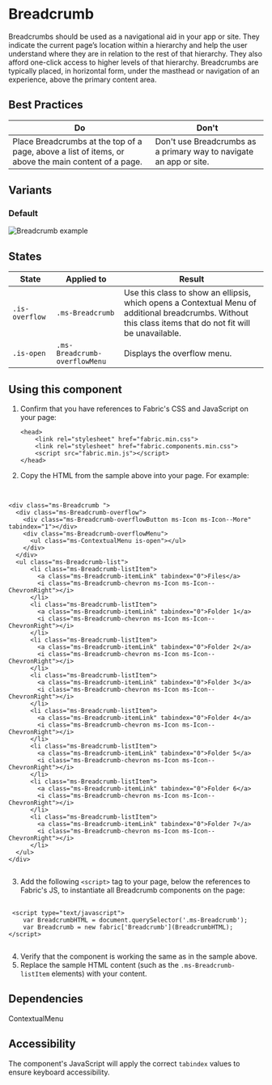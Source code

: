 # Breadcrumb
Breadcrumbs should be used as a navigational aid in your app or site. They indicate the current page’s location within a hierarchy and help the user understand where they are in relation to the rest of that hierarchy. They also afford one-click access to higher levels of that hierarchy. Breadcrumbs are typically placed, in horizontal form, under the masthead or navigation of an experience, above the primary content area.

## Best Practices
Do | Don't
--- | ---
Place Breadcrumbs at the top of a page, above a list of items, or above the main content of a page.  |  Don't use Breadcrumbs as a primary way to navigate an app or site.

## Variants

### Default


![Breadcrumb example](https://raw.githubusercontent.com/OfficeDev/office-ui-fabric-js/master/ghdocs/component_images/Breadcrumb-default.png)


## States

State | Applied to | Result
 --- | --- | ---
`.is-overflow` | `.ms-Breadcrumb` | Use this class to show an ellipsis, which opens a Contextual Menu of additional breadcrumbs. Without this class items that do not fit will be unavailable.
`.is-open` | `.ms-Breadcrumb-overflowMenu` | Displays the overflow menu.

## Using this component
1. Confirm that you have references to Fabric's CSS and JavaScript on your page:
    ```
    <head> 
        <link rel="stylesheet" href="fabric.min.css">
        <link rel="stylesheet" href="fabric.components.min.css">
        <script src="fabric.min.js"></script>
    </head>
    ```
2. Copy the HTML from the sample above into your page. For example:

<pre>
    <code>
 
&lt;div class&#x3D;&quot;ms-Breadcrumb &quot;&gt;
  &lt;div class&#x3D;&quot;ms-Breadcrumb-overflow&quot;&gt;
    &lt;div class&#x3D;&quot;ms-Breadcrumb-overflowButton ms-Icon ms-Icon--More&quot; tabindex&#x3D;&quot;1&quot;&gt;&lt;/div&gt;
    &lt;div class&#x3D;&quot;ms-Breadcrumb-overflowMenu&quot;&gt;
      &lt;ul class&#x3D;&quot;ms-ContextualMenu is-open&quot;&gt;&lt;/ul&gt;
    &lt;/div&gt;
  &lt;/div&gt;
  &lt;ul class&#x3D;&quot;ms-Breadcrumb-list&quot;&gt;
      &lt;li class&#x3D;&quot;ms-Breadcrumb-listItem&quot;&gt;
        &lt;a class&#x3D;&quot;ms-Breadcrumb-itemLink&quot; tabindex&#x3D;&quot;0&quot;&gt;Files&lt;/a&gt;
        &lt;i class&#x3D;&quot;ms-Breadcrumb-chevron ms-Icon ms-Icon--ChevronRight&quot;&gt;&lt;/i&gt;
      &lt;/li&gt;
      &lt;li class&#x3D;&quot;ms-Breadcrumb-listItem&quot;&gt;
        &lt;a class&#x3D;&quot;ms-Breadcrumb-itemLink&quot; tabindex&#x3D;&quot;0&quot;&gt;Folder 1&lt;/a&gt;
        &lt;i class&#x3D;&quot;ms-Breadcrumb-chevron ms-Icon ms-Icon--ChevronRight&quot;&gt;&lt;/i&gt;
      &lt;/li&gt;
      &lt;li class&#x3D;&quot;ms-Breadcrumb-listItem&quot;&gt;
        &lt;a class&#x3D;&quot;ms-Breadcrumb-itemLink&quot; tabindex&#x3D;&quot;0&quot;&gt;Folder 2&lt;/a&gt;
        &lt;i class&#x3D;&quot;ms-Breadcrumb-chevron ms-Icon ms-Icon--ChevronRight&quot;&gt;&lt;/i&gt;
      &lt;/li&gt;
      &lt;li class&#x3D;&quot;ms-Breadcrumb-listItem&quot;&gt;
        &lt;a class&#x3D;&quot;ms-Breadcrumb-itemLink&quot; tabindex&#x3D;&quot;0&quot;&gt;Folder 3&lt;/a&gt;
        &lt;i class&#x3D;&quot;ms-Breadcrumb-chevron ms-Icon ms-Icon--ChevronRight&quot;&gt;&lt;/i&gt;
      &lt;/li&gt;
      &lt;li class&#x3D;&quot;ms-Breadcrumb-listItem&quot;&gt;
        &lt;a class&#x3D;&quot;ms-Breadcrumb-itemLink&quot; tabindex&#x3D;&quot;0&quot;&gt;Folder 4&lt;/a&gt;
        &lt;i class&#x3D;&quot;ms-Breadcrumb-chevron ms-Icon ms-Icon--ChevronRight&quot;&gt;&lt;/i&gt;
      &lt;/li&gt;
      &lt;li class&#x3D;&quot;ms-Breadcrumb-listItem&quot;&gt;
        &lt;a class&#x3D;&quot;ms-Breadcrumb-itemLink&quot; tabindex&#x3D;&quot;0&quot;&gt;Folder 5&lt;/a&gt;
        &lt;i class&#x3D;&quot;ms-Breadcrumb-chevron ms-Icon ms-Icon--ChevronRight&quot;&gt;&lt;/i&gt;
      &lt;/li&gt;
      &lt;li class&#x3D;&quot;ms-Breadcrumb-listItem&quot;&gt;
        &lt;a class&#x3D;&quot;ms-Breadcrumb-itemLink&quot; tabindex&#x3D;&quot;0&quot;&gt;Folder 6&lt;/a&gt;
        &lt;i class&#x3D;&quot;ms-Breadcrumb-chevron ms-Icon ms-Icon--ChevronRight&quot;&gt;&lt;/i&gt;
      &lt;/li&gt;
      &lt;li class&#x3D;&quot;ms-Breadcrumb-listItem&quot;&gt;
        &lt;a class&#x3D;&quot;ms-Breadcrumb-itemLink&quot; tabindex&#x3D;&quot;0&quot;&gt;Folder 7&lt;/a&gt;
        &lt;i class&#x3D;&quot;ms-Breadcrumb-chevron ms-Icon ms-Icon--ChevronRight&quot;&gt;&lt;/i&gt;
      &lt;/li&gt;
  &lt;/ul&gt;
&lt;/div&gt;
    </code>
</pre>

3. Add the following `<script>` tag to your page, below the references to Fabric's JS, to instantiate all Breadcrumb components on the page:

<pre>
    <code>
 &lt;script type&#x3D;&quot;text/javascript&quot;&gt;
    var BreadcrumbHTML &#x3D; document.querySelector(&#x27;.ms-Breadcrumb&#x27;);
    var Breadcrumb &#x3D; new fabric[&#x27;Breadcrumb&#x27;](BreadcrumbHTML);
&lt;/script&gt;
    </code>
</pre>

4. Verify that the component is working the same as in the sample above.
5. Replace the sample HTML content (such as the `.ms-Breadcrumb-listItem` elements) with your content.

## Dependencies
ContextualMenu

## Accessibility
The component's JavaScript will apply the correct `tabindex` values to ensure keyboard accessibility.


<script type="text/javascript">
    var BreadcrumbHTML = document.querySelector('.ms-Breadcrumb');
    var Breadcrumb = new fabric['Breadcrumb'](BreadcrumbHTML);
</script>